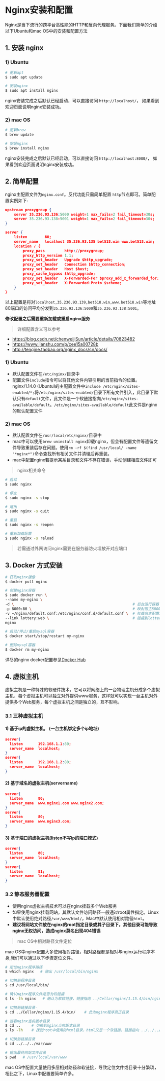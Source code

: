 # Nginx安装和配置

Nginx是当下流行的跨平台高性能的HTTP和反向代理服务。下面我们简单的介绍以下Ubuntu和mac OS中的安装和配置方法

## 1. 安装 nginx

### 1) Ubuntu

```sh
# 更新apt
$ sudo apt update

# 安装nginx
$ sudo apt install nginx
```

nginx安装完成之后默认已经启动，可以直接访问 `http://localhost/`， 如果看到欢迎页面说明nginx安装成功。

### 2) mac OS

```sh
# 更新brew
$ brew update

# 安装nginx
$ brew install nginx
```

nginx安装完成之后默认已经启动，可以直接访问 `http://localhost:8080/`， 如果看到欢迎页面说明nginx安装成功。

## 2. 简单配置

nginx主配置文件为`nginx.conf`。反代功能只需简单配置 `http`节点即可。简单配置实例如下:

```json
upstream proxygroup {
    server 35.236.93.136:5000 weight=1 max_fails=2 fail_timeout=30s;
    server 35.236.93.138:5001 weight=1 max_fails=2 fail_timeout=30s;
}

server {
    listen        80; 
    server_name   localhost 35.236.93.135 bet518.win www.bet518.win;
    location / {
        proxy_pass         http://proxygroup;
        proxy_http_version 1.1;
        proxy_set_header   Upgrade $http_upgrade;
        proxy_set_header   Connection $http_connection;
        proxy_set_header   Host $host;
        proxy_cache_bypass $http_upgrade;
        proxy_set_header   X-Forwarded-For $proxy_add_x_forwarded_for;
        proxy_set_header   X-Forwarded-Proto $scheme;
    }
}
```

以上配置是将对`localhost,35.236.93.139,bet518.win,www.bet518.win`等地址80端口的访问平均分发到`35.236.93.136:5000`和`35.236.93.138:5001`。

**修改配置之后需要重新加载或重启nginx服务**

> 详细配置含义可以参考

* <https://blog.csdn.net/chenweijiSun/article/details/70823482>
* <https://www.jianshu.com/p/cee15a00728b>
* <http://tengine.taobao.org/nginx_docs/cn/docs/>

### 1) Ubuntu

* 默认配置文件在`/etc/nginx/`目录中
* 配置文件`include`指令可以将其他文件内容引用的当前指令的位置。nginx/1.14.0 (Ubuntu)的主配置文件中`include /etc/nginx/sites-enabled/*;`将`/etc/nginx/sites-enabled/`目录下所有文件引入，此目录下默认只有`default`文件，此文件是一个软链接指向`/etc/nginx/sites-available/default`。`/etc/nginx/sites-available/default`此文件是nginx的默认配置文件

### 2) mac OS

* 默认配置文件在`/usr/local/etc/nginx/`目录中
* mac中可以使用`brew uninstall nginx`卸载nginx，但会有配置文件等遗留文件导致重装后存在问题。使用`rm -rf $(find /usr/local/ -name "*nginx*")`命令查找所有相关文件并清理后再重装。
* mac中配置nginx若提示某系目录和文件不存在错误，手动创建相应文件即可

> nginx相关命令

```sh
# 启动
$ sudo nginx

# 停止
$ sudo nginx -s stop

# 退出
$ sudo nginx -s quit

# 重启
$ sudo nginx -s reopen

# 重新加载配置
$ sudo nginx -s reload
```

> 若需通过外网访问nginx需要在服务器防火墙放开对应端口

## 3. Docker 方式安装

```sh
# 获取nginx镜像
$ docker pull nginx

# 创建nginx容器
$ sudo docker run \
--name my-nginx \
-d \                                                      # 后台运行容器
-p 8000:80 \                                              # 映射宿主8000端口到容器80端口
-v ~/nginx/default.conf:/etc/nginx/conf.d/default.conf \  # 挂载宿主配置文件~/nginx/default.conf到容器中
--link lottery:web \                                      # 链接到lottery容器并命名为web
nginx

# 启动/停止/重启mysql容器
$ docker start/stop/restart my-nginx

# 删除mysql容器
$ docker rm my-nginx
```

详尽的nginx docker配置参见[Docker Hub](https://hub.docker.com/_/nginx)

## 4. 虚拟主机

虚拟主机是一种特殊的软硬件技术，它可以将网络上的一台物理主机分成多个虚拟主机，每个虚拟主机可以独立对外提供www服务，这样就可以实现一台主机对外提供多个Web服务，每个虚拟主机之间是独立的，互不影响。

### 3.1 三种虚拟主机

#### 1) 基于ip的虚拟主机， (一台主机绑定多个ip地址)

```json
server{
  listen       192.168.1.1:80;
  server_name  localhost;
}
server{
  listen       192.168.1.2:80;
  server_name  localhost;
}
```

#### 2) 基于域名的虚拟主机(servername)

```json
server{
  listen       80;
  server_name  www.nginx1.com www.nginx2.com;
}
server{
  listen       80;
  server_name  www.nginx3.com;
}
```

#### 3) 基于端口的虚拟主机(listen不写ip的端口模式)

```json
server{
  listen       80;
  server_name  localhost;
}
server{
  listen       81;
  server_name  localhost;
}
```

### 3.2 静态服务器配置

* 使用nginx虚拟主机技术可以在nginx挂载多个Web服务
* 如果使用nginx挂载网站，其默认文件访问路径一般通过root属性指定。Linux中默认使用绝对路径`/var/www/html/`，Mac中默认使用相对路径`html`。
* **建议将网站文件放在nginx的root指定目录或其子目录下，其他目录可能导致nginx无权访问，造成nginx莫名出现404错误**

> mac OS中相对路径文件定位

mac OS中nginx配置大多使用相对路径，相对路径都是相对与nginx运行程序本身,我们可以通过以下步骤定位文件。

```sh
# 定位nginx程序路径
$ which nginx   # 输出 /usr/local/bin/nginx

# 切换到程序目录
$ cd /usr/local/bin/

# 确认nginx程序文件是否为软链接
$ ls -lh nginx   # 确认为软软链接，链接指向 ../Cellar/nginx/1.15.4/bin/nginx

# 切换到链接目录·
$ cd ../Cellar/nginx/1.15.4/bin/    # 此为nginx程序真正目录

# 查看nginx当前版本目录
$ cd ..     # 切换到nginx当前版本目录
$ ls -lh    # 找到root中使用的html目录，html又是一个软链接，链接指向 ../../../var/www

# 切换到链接目录
$ cd ../../../var/www

# 输出最终网站文件目录
$ pwd   # /usr/local/var/www
```

mac OS中配置大量使用多层相对路径和软链接，导致定位文件或目录十分繁琐，相比之下，Linux中配置要简单许多。
